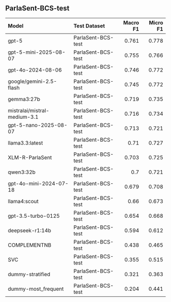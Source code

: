 ## ParlaSent-BCS-test

| Model                        | Test Dataset       |   Macro F1 |   Micro F1 |
|:-----------------------------|:-------------------|-----------:|-----------:|
| gpt-5                        | ParlaSent-BCS-test |      0.761 |      0.778 |
| gpt-5-mini-2025-08-07        | ParlaSent-BCS-test |      0.755 |      0.766 |
| gpt-4o-2024-08-06            | ParlaSent-BCS-test |      0.746 |      0.772 |
| google/gemini-2.5-flash      | ParlaSent-BCS-test |      0.745 |      0.772 |
| gemma3:27b                   | ParlaSent-BCS-test |      0.719 |      0.735 |
| mistralai/mistral-medium-3.1 | ParlaSent-BCS-test |      0.716 |      0.734 |
| gpt-5-nano-2025-08-07        | ParlaSent-BCS-test |      0.713 |      0.721 |
| llama3.3:latest              | ParlaSent-BCS-test |      0.71  |      0.727 |
| XLM-R-ParlaSent              | ParlaSent-BCS-test |      0.703 |      0.725 |
| qwen3:32b                    | ParlaSent-BCS-test |      0.7   |      0.721 |
| gpt-4o-mini-2024-07-18       | ParlaSent-BCS-test |      0.679 |      0.708 |
| llama4:scout                 | ParlaSent-BCS-test |      0.66  |      0.673 |
| gpt-3.5-turbo-0125           | ParlaSent-BCS-test |      0.654 |      0.668 |
| deepseek-r1:14b              | ParlaSent-BCS-test |      0.594 |      0.612 |
| COMPLEMENTNB                 | ParlaSent-BCS-test |      0.438 |      0.465 |
| SVC                          | ParlaSent-BCS-test |      0.355 |      0.515 |
| dummy-stratified             | ParlaSent-BCS-test |      0.321 |      0.363 |
| dummy-most_frequent          | ParlaSent-BCS-test |      0.204 |      0.441 |